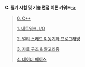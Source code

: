 ﻿#### C. 필기 시험 및 기술 면접 이론 키워드[->](#chapter3)
   >[0. C++](#cpp)
   >
   >[1. 네트워크, I/O](#network)
   >
   >[2. 멀티 스레드 & 동기화 프로그래밍](#multithread)
   >
   >[3. 자료 구조 & 알고리즘](#algorithm)
   >
   >[4. 데이터 베이스](#database)
